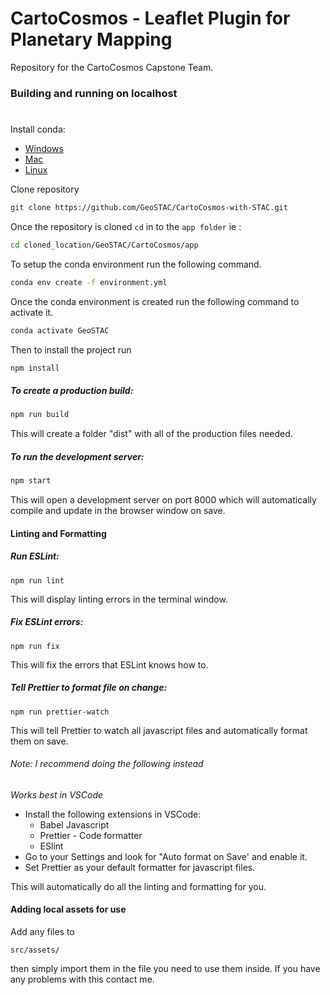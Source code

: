 # CartoCosmos - Leaflet Plugin for Planetary Mapping

Repository for the CartoCosmos Capstone Team.

### Building and running on localhost
#
Install conda:
* [Windows](https://docs.conda.io/projects/conda/en/latest/user-guide/install/windows.html) 
* [Mac](https://docs.conda.io/projects/conda/en/latest/user-guide/install/macos.html)
* [Linux](https://docs.conda.io/projects/conda/en/latest/user-guide/install/macos.html)

Clone repository
```sh
git clone https://github.com/GeoSTAC/CartoCosmos-with-STAC.git
```

Once the repository is cloned ```cd``` in to the ```app folder```
ie :
```sh
cd cloned_location/GeoSTAC/CartoCosmos/app
```
To setup the conda environment run the following command. 

```sh
conda env create -f environment.yml
``` 

Once the conda environment is created run the following command to activate it.

```sh
conda activate GeoSTAC
```

Then to install the project run

```sh
npm install
```

##### To create a production build:

```sh
npm run build
```

This will create a folder "dist" with all of the production files needed.

##### To run the development server:

```sh
npm start
```

This will open a development server on port 8000 which will automatically compile and update in the browser window on save.

#### Linting and Formatting

##### Run ESLint:

```
npm run lint
```

This will display linting errors in the terminal window.

##### Fix ESLint errors:

```
npm run fix
```

This will fix the errors that ESLint knows how to.

##### Tell Prettier to format file on change:

```
npm run prettier-watch
```

This will tell Prettier to watch all javascript files and automatically format them on save.

###### Note: I recommend doing the following instead

_Works best in VSCode_

- Install the following extensions in VSCode:
  - Babel Javascript
  - Prettier - Code formatter
  - ESlint
- Go to your Settings and look for "Auto format on Save' and enable it.
- Set Prettier as your default formatter for javascript files.

This will automatically do all the linting and formatting for you.

#### Adding local assets for use

Add any files to

```
src/assets/
```

then simply import them in the file you need to use them inside. If you have any problems with this contact me.